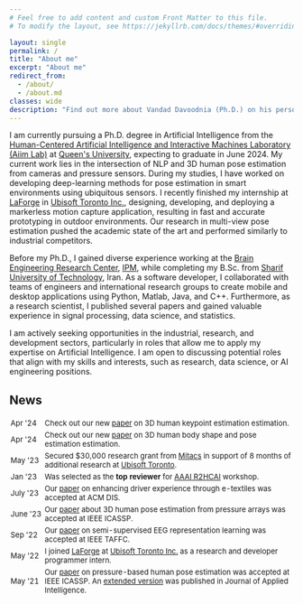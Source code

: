 ```yaml
---
# Feel free to add content and custom Front Matter to this file.
# To modify the layout, see https://jekyllrb.com/docs/themes/#overriding-theme-defaults

layout: single
permalink: /
title: "About me"
excerpt: "About me"
redirect_from:
  - /about/
  - /about.md
classes: wide
description: "Find out more about Vandad Davoodnia (Ph.D.) on his personal website. An enthusiastic machine learning scientist fascinated by natural language processing, computer vision, and their applications for virtual worlds."
---
```




I am currently pursuing a Ph.D. degree in Artificial Intelligence 
from the [Human-Centered Artificial Intelligence and Interactive Machines Laboratory (Aiim Lab)](https://www.aiimlab.com/) at 
[Queen's University](https://www.queensu.ca/), expecting to graduate in June 2024. My current work lies 
in the intersection of NLP and 3D human pose estimation from cameras and pressure sensors. During my studies, 
I have worked on developing deep-learning methods for pose estimation in smart environments using ubiquitous sensors. 
I recently finished my internship at [LaForge](https://www.ubisoft.com/en-us/studio/laforge) in [Ubisoft Toronto Inc.](https://toronto.ubisoft.com/), 
designing, developing, and deploying 
a markerless motion capture application, resulting in fast and accurate prototyping in 
outdoor environments. Our research in multi-view pose estimation pushed the academic state of the art and performed 
similarly to industrial competitors.  

Before my Ph.D., I gained diverse experience working at the [Brain Engineering Research Center](https://braineng.scs.ipm.ac.ir/), 
[IPM](https://ipm.ir/ipmic.jsp), while completing my B.Sc. from [Sharif University of Technology](https://en.sharif.edu/), Iran. 
As a software developer, I collaborated with teams of engineers and international research groups 
to create mobile and desktop applications using Python, Matlab, Java, and C++. Furthermore, as a research scientist, 
I published several papers and gained valuable experience in signal processing, data science, and statistics.

<p class="about-me-job">
I am actively seeking opportunities in the industrial, research, and development 
sectors, particularly in roles that allow me to apply my expertise on 
Artificial Intelligence. I am open to discussing potential roles that align with my skills 
and interests, such as research, data science, or AI engineering positions.
</p>



<html lang="en">
    <style>
        .news tr { height: 1px; font-size: small ;  max-width: 100%; margin: 0 auto; }
        .news td { height: 1px; font-size: small ;  max-width: 100%; margin: 0 auto; padding:2px; vertical-align:middle; horiz-align:left;};
    </style>
    <h2>News</h2>
    <table id="table2" class="news" cellspacing="0" style="width:100%;border-spacing:0 1px;border-collapse:separate;margin-right:auto;margin-left:auto;overflow:hidden;">
    <tbody>
        <tr>
            <td width="12%"><span class="date-cell">Apr '24</span></td>
            <td width="90%">Check out our new <a href="https://doi.org/10.48550/arXiv.2404.14634">paper</a> on 3D human keypoint estimation estimation.</td>
        </tr>
        <tr>
            <td width="12%"><span class="date-cell">Apr '24</span></td>
            <td width="90%">Check out our new <a href="https://doi.org/10.48550/arXiv.2404.12625">paper</a> on 3D human body shape and pose estimation estimation.</td>
        </tr>
        <tr>
            <td width="12%"><span class="date-cell">May '23</span></td>
            <td width="90%">Secured $30,000 research grant from <a href="https://www.mitacs.ca/">Mitacs</a> in support of 8 months of additional research at <a href="https://toronto.ubisoft.com/">Ubisoft Toronto</a>.</td>
        </tr>
        <tr>
            <td width="12%"><span class="date-cell">Jan '23</span></td>
            <td width="90%">Was selected as the <strong>top reviewer</strong> for <a href="https://r2hcai.github.io/AAAI-23/index.html">AAAI R2HCAI</a> workshop.</td>
        </tr>
        <tr class="paper-info">
            <td width="12%"><span class="date-cell">July '23</span></td>
            <td width="90%">Our <a href="https://doi.org/10.1145/3563657.3595988">paper</a> on enhancing driver experience through e-textiles was accepted at ACM DIS.</td>
        </tr>		
        <tr class="paper-info">
            <td width="12%"><span class="date-cell">June '23</span></td>
            <td width="90%">Our <a href="https://doi.org/10.48550/arXiv.2303.05691">paper</a> about 3D human pose estimation from pressure arrays was accepted at IEEE ICASSP.</td>
        </tr>		
        <tr class="paper-info">
            <td width="12%"><span class="date-cell">Sep '22</span></td>
            <td width="90%">Our <a href="https://doi.org/10.48550/arXiv.2202.05400">paper</a> on semi-supervised EEG representation learning was accepted at IEEE TAFFC.</td>
        </tr>
        <tr class="paper-info">
            <td width="12%"><span class="date-cell">May '22</span></td>
            <td width="90%">I joined <a href="https://www.ubisoft.com/en-us/studio/laforge">LaForge</a> at <a href="https://toronto.ubisoft.com/">Ubisoft Toronto Inc.</a> as a research and developer programmer intern.</td>
        </tr>
        <tr class="paper-info">
            <td width="12%"><span class="date-cell">May '21</span></td>
            <td width="90%">Our <a href="https://doi.org/10.48550/arXiv.1908.08919">paper</a> on pressure-based human pose estimation was accepted at IEEE ICASSP. An <a href="https://doi.org/10.48550/arXiv.2206.06518">extended version</a> was published in Journal of Applied Intelligence.</td>
        </tr>
        <!--
        <tr class="paper-info">
            <td width="12%"><span class="date-cell">Mmm 'yy</span></td>
            <td width="90%">NEWS NEWS NEWS NEWS NEWS</td>
        </tr>
        -->
    </tbody>
    </table>
</html>





